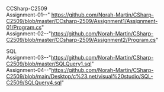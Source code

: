 CCSharp-C2509<br/>
      Assignment-01--" https://github.com/Norah-Martin/CSharp-C2509/blob/master/CCsharp-2509/Assignment1/Assignment-01/Program.cs"  <br/>
      Assignment-02--"https://github.com/Norah-Martin/CSharp-C2509/blob/master/CCsharp-2509/Assignment2/Program.cs" <br/>

SQL <br/>
      Assignment-03--"https://github.com/Norah-Martin/CSharp-C2509/blob/master/SQLQuery1.sql" <br/>
      Assignment-04--"https://github.com/Norah-Martin/CSharp-C2509/blob/main/Desktop/c%23.net/visual%20studio/SQL-C2509/SQLQuery4.sql" 

